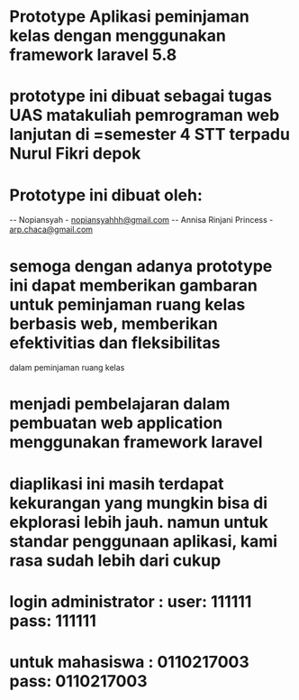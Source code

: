 

# Prototype Aplikasi peminjaman kelas dengan menggunakan framework laravel 5.8

# prototype ini dibuat sebagai tugas UAS matakuliah pemrograman web lanjutan di =semester 4 STT terpadu Nurul Fikri depok

# Prototype ini dibuat oleh:

--  Nopiansyah - nopiansyahhh@gmail.com
--  Annisa Rinjani Princess - arp.chaca@gmail.com

# semoga dengan adanya prototype ini dapat memberikan gambaran untuk peminjaman ruang kelas berbasis web, memberikan efektivitias dan fleksibilitas
dalam peminjaman ruang kelas

# menjadi pembelajaran dalam pembuatan web application menggunakan framework laravel

# diaplikasi ini masih terdapat kekurangan yang mungkin bisa di ekplorasi lebih jauh. namun untuk standar penggunaan aplikasi, kami  rasa sudah lebih dari cukup

# login administrator : user: 111111 pass: 111111
# untuk mahasiswa  : 0110217003 pass: 0110217003




